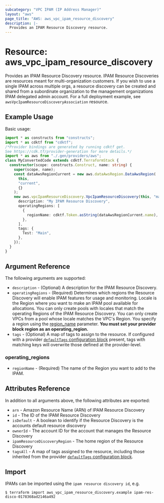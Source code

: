 ```yaml
---
subcategory: "VPC IPAM (IP Address Manager)"
layout: "aws"
page_title: "AWS: aws_vpc_ipam_resource_discovery"
description: |-
  Provides an IPAM Resource Discovery resource.
---
```


# Resource: aws_vpc_ipam_resource_discovery

Provides an IPAM Resource Discovery resource. IPAM Resource Discoveries are resources meant for multi-organization customers. If you wish to use a single IPAM across multiple orgs, a resource discovery can be created and shared from a subordinate organization to the management organizations IPAM delegated admin account. For a full deployment example, see `awsVpcIpamResourceDiscoveryAssociation` resource.

## Example Usage

Basic usage:

```typescript
import * as constructs from "constructs";
import * as cdktf from "cdktf";
/*Provider bindings are generated by running cdktf get.
See https://cdk.tf/provider-generation for more details.*/
import * as aws from "./.gen/providers/aws";
class MyConvertedCode extends cdktf.TerraformStack {
  constructor(scope: constructs.Construct, name: string) {
    super(scope, name);
    const dataAwsRegionCurrent = new aws.dataAwsRegion.DataAwsRegion(
      this,
      "current",
      {}
    );
    new aws.vpcIpamResourceDiscovery.VpcIpamResourceDiscovery(this, "main", {
      description: "My IPAM Resource Discovery",
      operatingRegions: [
        {
          regionName: cdktf.Token.asString(dataAwsRegionCurrent.name),
        },
      ],
      tags: {
        Test: "Main",
      },
    });
  }
}

```

## Argument Reference

The following arguments are supported:

* `description` - (Optional) A description for the IPAM Resource Discovery.
* `operatingRegions` - (Required) Determines which regions the Resource Discovery will enable IPAM features for usage and monitoring. Locale is the Region where you want to make an IPAM pool available for allocations. You can only create pools with locales that match the operating Regions of the IPAM Resource Discovery. You can only create VPCs from a pool whose locale matches the VPC's Region. You specify a region using the [region_name](#operating_regions) parameter. **You must set your provider block region as an operating_region.**
* `tags` - (Optional) A map of tags to assign to the resource. If configured with a provider [`defaultTags` configuration block](https://registry.terraform.io/providers/hashicorp/aws/latest/docs#default_tags-configuration-block) present, tags with matching keys will overwrite those defined at the provider-level.

### operating_regions

* `regionName` - (Required) The name of the Region you want to add to the IPAM.

## Attributes Reference

In addition to all arguments above, the following attributes are exported:

* `arn` - Amazon Resource Name (ARN) of IPAM Resource Discovery
* `id` - The ID of the IPAM Resource Discovery
* `isDefault` - A boolean to identify if the Resource Discovery is the accounts default resource discovery
* `ownerId` - The account ID for the account that manages the Resource Discovery
* `ipamResourceDiscoveryRegion` - The home region of the Resource Discovery
* `tagsAll` - A map of tags assigned to the resource, including those inherited from the provider [`defaultTags` configuration block](https://registry.terraform.io/providers/hashicorp/aws/latest/docs#default_tags-configuration-block).

## Import

IPAMs can be imported using the `ipam resource discovery id`, e.g.

```
$ terraform import aws_vpc_ipam_resource_discovery.example ipam-res-disco-0178368ad2146a492
```

<!-- cache-key: cdktf-0.17.0-pre.15 input-3ac90aec20d7fafcb8a71667dd9ada9f3bf473ff6b62c6e135ff59d513de0d42 -->
